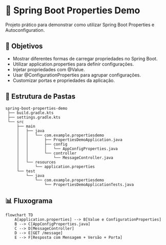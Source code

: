 # 📘 Spring Boot Properties Demo

Projeto prático para demonstrar como utilizar Spring Boot Properties e Autoconfiguration.

## 🎯 Objetivos

- Mostrar diferentes formas de carregar propriedades no Spring Boot.
- Utilizar application.properties para definir configurações.
- Injetar propriedades com @Value.
- Usar @ConfigurationProperties para agrupar configurações.
- Customizar portas e propriedades da aplicação.

## 📂 Estrutura de Pastas

```plaintext
spring-boot-properties-demo
 ├── build.gradle.kts
 ├── settings.gradle.kts
 └── src
     ├── main
     │   ├── java
     │   │   └── com.example.propertiesdemo
     │   │       ├── PropertiesDemoApplication.java
     │   │       ├── config
     │   │       │   └── AppConfigProperties.java
     │   │       └── controller
     │   │           └── MessageController.java
     │   └── resources
     │       └── application.properties
     └── test
         └── java
             └── com.example.propertiesdemo
                 └── PropertiesDemoApplicationTests.java

```

## 📊 Fluxograma

```mermaid
flowchart TD
    A[application.properties] --> B[Value e ConfigurationProperties]
    B --> C[AppConfigProperties.java]
    C --> D[MessageController]
    D --> E[GET /message]
    E --> F[Resposta com Mensagem + Versão + Porta]
```
